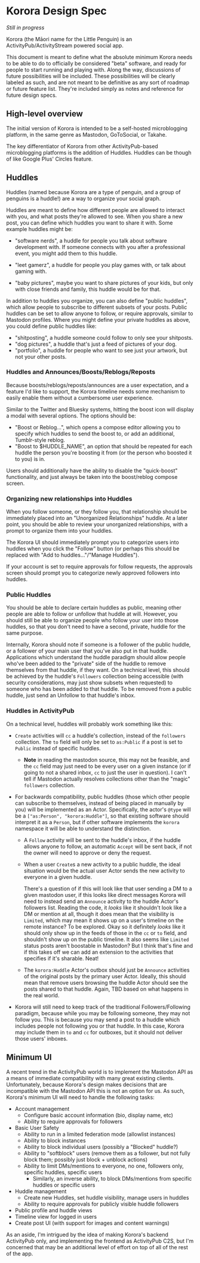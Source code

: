 # Korora Design Spec

_Still in progress_

Korora (the Māori name for the Little Penguin) is an ActivityPub/ActivityStream powered social app.

This document is meant to define what the absolute minimum Korora needs to be able to do to officially be considered "beta" software, and ready for people to start running and playing with.
Along the way, discussions of future possibilities will be included.
These possibilities will be clearly labeled as such, and are not meant to be definitive as any sort of roadmap or future feature list.
They're included simply as notes and reference for future design specs.

## High-level overview

The initial version of Korora is intended to be a self-hosted microblogging platform, in the same genre as Mastodon, GoToSocial, or Takahe.

The key differentiator of Korora from other ActivityPub-based microblogging platforms is the addition of Huddles.
Huddles can be though of like Google Plus' Circles feature.

## Huddles
Huddles (named because Korora are a type of penguin, and a group of penguins is a huddle!) are a way to organize your social graph.

Huddles are meant to define how different people are allowed to interact with you, and what posts they're allowed to see.
When you share a new post, you can define which huddles you want to share it with.
Some example huddles might be:

-   "software nerds", a huddle for people you talk about software development with.
    If someone connects with you after a professional event, you might add them to this huddle.

-   "leet gamerz", a huddle for people you play games with, or talk about gaming with.

-   "baby pictures", maybe you want to share pictures of your kids, but only with close friends and family, this huddle would be for that.

In addition to huddles you organize, you can also define "public huddles", which allow people to subscribe to different subsets of your posts.
Public huddles can be set to allow anyone to follow, or require approvals, similar to Mastodon profiles.
Where you might define your private huddles as above, you could define public huddles like:

-   "shitposting", a huddle someone could follow to only see your shitposts.
-   "dog pictures", a huddle that's just a feed of pictures of your dog.
-   "portfolio", a huddle for people who want to see just your artwork, but not your other posts.

### Huddles and Announces/Boosts/Reblogs/Reposts

Because boosts/reblogs/reposts/announces are a user expectation, and a feature I'd like to support, the Korora timeline needs some mechanism to easily enable them without a cumbersome user experience.

Similar to the Twitter and Bluesky systems, hitting the boost icon will display a modal with several options.
The options should be:

-   "Boost or Reblog...", which opens a compose editor allowing you to specify which huddles to send the boost to, or add an additional, Tumblr-style reblog.
-   "Boost to $HUDDLE_NAME", an option that should be repeated for each huddle the person you're boosting it from (or the person who boosted it to you) is in.

Users should additionally have the ability to disable the "quick-boost" functionality, and just always be taken into the boost/reblog compose screen.

### Organizing new relationships into Huddles

When you follow someone, or they follow you, that relationship should be immediately placed into an "Unorganized Relationships" huddle.
At a later point, you should be able to review your unorganized relationships, with a prompt to organize them into your huddles.

The Korora UI should immediately prompt you to categorize users into huddles when you click the "Follow" button (or perhaps this should be replaced with "Add to huddles..."/"Manage Huddles").

If your account is set to require approvals for follow requests, the approvals screen should prompt you to categorize newly approved followers into huddles.

### Public Huddles

You should be able to declare certain huddles as public, meaning other people are able to follow or unfollow that huddle at will.
However, you should still be able to organize people who follow your user into those huddles, so that you don't need to have a second, private, huddle for the same purpose.

Internally, Korora should note if someone is a follower of the public huddle, or a follower of your main user that you've also put in that huddle.
Applications which understand the huddle paradigm should allow people who've been added to the "private" side of the huddle to remove themselves from that huddle, if they want.
On a technical level, this should be achieved by the huddle's `Followers` collection being accessible (with security considerations, may just show subsets when requested) to someone who has been added to that huddle.
To be removed from a public huddle, just send an Unfollow to that huddle's inbox.

### Huddles in ActivityPub

On a technical level, huddles will probably work something like this:

-   `Create` activities will `cc` a huddle's collection, instead of the `followers` collection.
    The `to` field will only be set to `as:Public` if a post is set to `Public` instead of specific huddles.

    -   **Note** in reading the mastodon source, this may not be feasible, and the `cc` field may just need to be every user on a given instance (or if going to not a shared inbox, `cc` to just the user in question). I can't tell if Mastodon actually resolves collections other than the "magic" `followers` collection.

-   For backwards compatibility, public huddles (those which other people can subscribe to themselves, instead of being placed in manually by you) will be implemented as an Actor.
    Specifically, the actor's `@type` will be a `["as:Person", "korora:Huddle"]`, so that existing software should interpret it as a `Person`, but if other software implements the `korora` namespace it will be able to understand the distinction.

    -   A `Follow` activity will be sent to the huddle's inbox, if the huddle allows anyone to follow, an automatic `Accept` will be sent back, if not the owner will need to approve or deny the request.

    -   When a user `Create`s a new activity to a public huddle, the ideal situation would be the actual user Actor sends the new activity to everyone in a given huddle.

        There's a question of if this will look like that user sending a DM to a given mastodon user, if this looks like direct messages Korora will need to instead send an `Announce` activity to the huddle Actor's followers list.
        Reading the code, it _looks_ like it shouldn't look like a DM or mention at all, though it does mean that the visibility is `Limited`, which may mean it shows up on a user's timeline on the remote instance? To be explored.
        Okay so it definitely _looks_ like it should only show up in the feeds of those in the `cc` or `to` field, and shouldn't show up on the public timeline.
        It also seems like `Limited` status posts aren't boostable in Mastodon? But I think that's fine and if this takes off we can add an extension to the activities that specifies if it's sharable.
        Neat!

    -   The `korora:Huddle` Actor's outbox should just be `Announce` activities of the original posts by the primary user Actor.
        Ideally, this should mean that remove users browsing the huddle Actor should see the posts shared to that huddle. Again, TBD based on what happens in the real world.

-   Korora will still need to keep track of the traditional Followers/Following paradigm, because while you may be following someone, they may not follow you.
    This is because you may send a post to a huddle which includes people not following you or that huddle.
    In this case, Korora may include them in `to` and `cc` for outboxes, but it should not deliver those users' inboxes.


## Minimum UI

A recent trend in the ActivityPub world is to implement the Mastodon API as a means of immediate compatibility with many great existing clients.
Unfortunately, because Korora's design makes decisions that are incompatible with the Mastodon API this is not an option for us.
As such, Korora's minimum UI will need to handle the following tasks:

-   Account management
    -   Configure basic account information (bio, display name, etc)
    -   Ability to require approvals for followers
-   Basic User Safety
    -   Ability to run in a limited federation mode (allowlist instances)
    -   Ability to block instances
    -   Ability to block individual users (possibly a "Blocked" huddle?)
    -   Ability to "softblock" users (remove them as a follower, but not fully block them; possibly just block + unblock actions)
    -   Ability to limit DMs/mentions to everyone, no one, followers only, specific huddles, specific users
        -   Similarly, an inverse ability, to block DMs/mentions from specific huddles or specific users
-   Huddle management
    -   Create new Huddles, set huddle visibility, manage users in huddles
    -   Ability to require approvals for publicly visible huddle followers
-   Public profile and huddle views
-   Timeline view for logged in users
-   Create post UI (with support for images and content warnings)

As an aside, I'm intrigued by the idea of making Korora's backend ActivityPub only, and implementing the frontend as ActivityPub C2S, but I'm concerned that may be an additional level of effort on top of all of the rest of the app.
